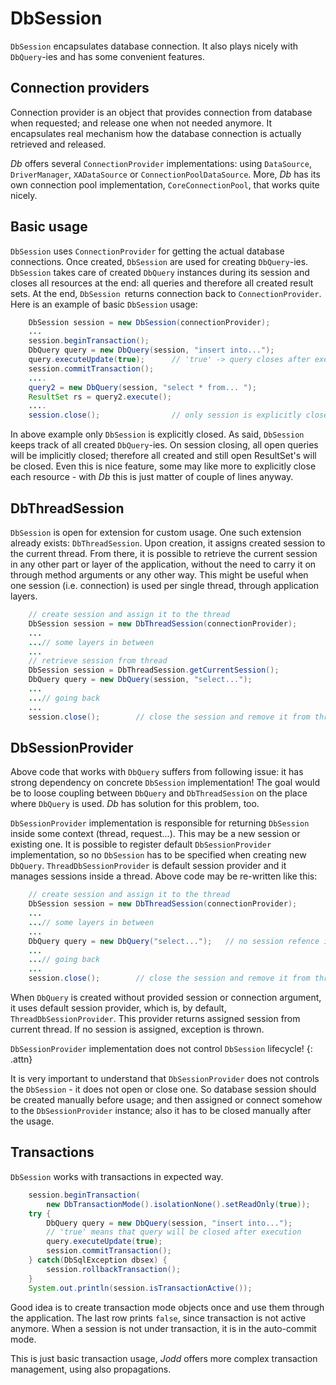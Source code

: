 # DbSession

`DbSession` encapsulates database connection. It also plays nicely with
`DbQuery`-ies and has some convenient features.

## Connection providers

Connection provider is an object that provides connection from database
when requested; and release one when not needed anymore. It encapsulates
real mechanism how the database connection is actually retrieved and
released.

*Db* offers several `ConnectionProvider` implementations: using
`DataSource`, `DriverManager`, `XADataSource` or
`ConnectionPoolDataSource`. More, *Db* has its own connection pool
implementation, `CoreConnectionPool`, that works quite nicely.

## Basic usage

`DbSession` uses `ConnectionProvider` for getting the actual database
connections. Once created, `DbSession` are used for creating
`DbQuery`-ies. `DbSession` takes care of created `DbQuery` instances
during its session and closes all resources at the end: all queries and
therefore all created result sets. At the end, `DbSession `returns
connection back to `ConnectionProvider`. Here is an example of basic
`DbSession` usage:

~~~~~ java
    DbSession session = new DbSession(connectionProvider);
    ...
    session.beginTransaction();
    DbQuery query = new DbQuery(session, "insert into...");
    query.executeUpdate(true);      // 'true' -> query closes after execution
    session.commitTransaction();
    ....
    query2 = new DbQuery(session, "select * from... ");
    ResultSet rs = query2.execute();
    ....
    session.close();				// only session is explicitly closed :)
~~~~~

In above example only `DbSession` is explicitly closed. As said,
`DbSession` keeps track of all created `DbQuery`-ies. On session closing,
all open queries will be implicitly closed; therefore all created and
still open ResultSet\'s will be closed. Even this is nice feature, some
may like more to explicitly close each resource - with *Db* this is just
matter of couple of lines anyway.

## DbThreadSession

`DbSession` is open for extension for custom usage. One such extension
already exists: `DbThreadSession`. Upon creation, it assigns created
session to the current thread. From there, it is possible to retrieve
the current session in any other part or layer of the application,
without the need to carry it on through method arguments or any other
way. This might be useful when one session (i.e. connection) is used per
single thread, through application layers.

~~~~~ java
    // create session and assign it to the thread
    DbSession session = new DbThreadSession(connectionProvider);
    ...
    ...// some layers in between
    ...
    // retrieve session from thread
    DbSession session = DbThreadSession.getCurrentSession();
    DbQuery query = new DbQuery(session, "select...");
    ...
    ...// going back
    ...
    session.close();		// close the session and remove it from thread storage
~~~~~

## DbSessionProvider

Above code that works with `DbQuery` suffers from following issue: it
has strong dependency on concrete `DbSession` implementation! The goal
would be to loose coupling between `DbQuery` and `DbThreadSession`
 on the place where `DbQuery` is
used. *Db* has solution for this problem, too.

`DbSessionProvider` implementation is responsible for returning
`DbSession` inside some context (thread, request...). This may be a new
session or existing one. It is possible to register default
`DbSessionProvider` implementation, so no `DbSession` has to be
specified when creating new `DbQuery`. `ThreadDbSessionProvider` is
default session provider and it manages sessions inside a thread. Above
code may be re-written like this:

~~~~~ java
    // create session and assign it to the thread
    DbSession session = new DbThreadSession(connectionProvider);
    ...
    ...// some layers in between
    ...
    DbQuery query = new DbQuery("select...");	// no session refence is needed
    ...
    ...// going back
    ...
    session.close();		// close the session and remove it from thread storage
~~~~~

When `DbQuery` is created without provided session or connection
argument, it uses default session provider, which is, by default,
`ThreadDbSessionProvider`. This provider returns assigned session from
current thread. If no session is assigned, exception is thrown.

`DbSessionProvider` implementation does not control `DbSession`
lifecycle!
{: .attn}

It is very important to understand that `DbSessionProvider` does not
controls the `DbSession` - it does not open or close one. So database
session should be created manually before usage; and then assigned or
connect somehow to the `DbSessionProvider` instance; also it has to be
closed manually after the usage.

## Transactions

`DbSession` works with transactions in expected way.

~~~~~ java
    session.beginTransaction(
        new DbTransactionMode().isolationNone().setReadOnly(true));
    try {
    	DbQuery query = new DbQuery(session, "insert into...");
        // 'true' means that query will be closed after execution
    	query.executeUpdate(true);
    	session.commitTransaction();
    } catch(DbSqlException dbsex) {
    	session.rollbackTransaction();
    }
    System.out.println(session.isTransactionActive());
~~~~~

Good idea is to create transaction mode objects once and use them
through the application. The last row prints `false`, since transaction
is not active anymore. When a session is not under transaction, it is in
the auto-commit mode.

This is just basic transaction usage, *Jodd* offers more complex
transaction management, using also propagations.
